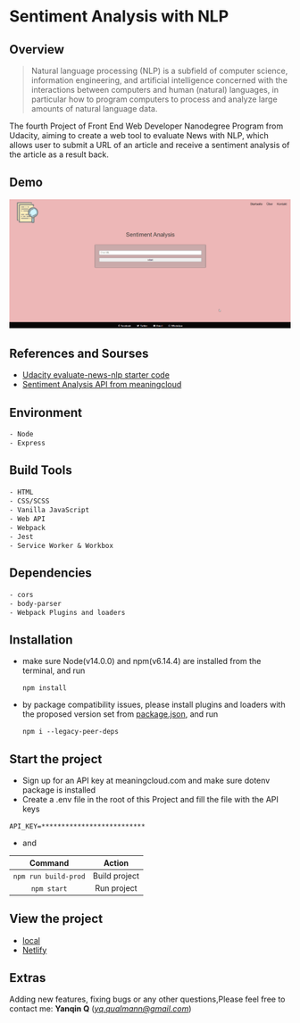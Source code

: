 # Sentiment Analysis with NLP


## Overview

> Natural language processing (NLP) is a subfield of computer science, information engineering, and artificial intelligence
concerned with the interactions between computers and human (natural) languages, in particular how to program computers to
process and analyze large amounts of natural language data.

The fourth Project of Front End Web Developer Nanodegree Program from Udacity, aiming to create a web tool to evaluate News with NLP, which allows user to submit a URL of an article and receive a sentiment analysis of the article as a result back.

## Demo

<img src="https://github.com/Qinisfighting/Evaluate-News-with-NLP---Udacity-Project-4/blob/main/src/client/img/Demo.gif" width="800"> 

## References and Sourses

- [Udacity evaluate-news-nlp starter code](https://github.com/udacity/fend/tree/refresh-2019/projects/evaluate-news-nlp)
- [Sentiment Analysis API from meaningcloud](https://www.meaningcloud.com/products/sentiment-analysis)

## Environment

    - Node
    - Express    

## Build Tools

    - HTML
    - CSS/SCSS
    - Vanilla JavaScript
    - Web API 
    - Webpack
    - Jest
    - Service Worker & Workbox

## Dependencies

    - cors
    - body-parser
    - Webpack Plugins and loaders 

## Installation 

- make sure Node(v14.0.0) and npm(v6.14.4) are installed from the terminal, and run

   ```
   npm install
   ```

- by package compatibility issues, please install plugins and loaders with the proposed version set from [package.json](https://github.com/Qinisfighting/Evaluate-News-with-NLP---Udacity-Project-4/blob/main/package.json), and run

   ```
   npm i --legacy-peer-deps
   ```
    
## Start the project

- Sign up for an API key at meaningcloud.com and make sure dotenv package is installed
- Create a .env file in the root of this Project and fill the file with the API keys 
```
API_KEY=**************************
```
- and

Command | Action
:------------: | :-------------:
`npm run build-prod` | Build project
`npm start` | Run project

## View the project

- [local](http://localhost:8082/)
- [Netlify](https://Sentiment-Analysis-Qin.netlify.app)
  


## Extras
Adding new features, fixing bugs or any other questions,Please feel free to contact me: **Yanqin Q** (*yq.qualmann@gmail.com*)

